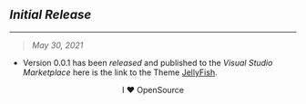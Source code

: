 ## <i>Initial Release</i>

---

>*May 30, 2021*
- Version 0.0.1 has been *released* and published to the *Visual Studio Marketplace* here is the link to the Theme [JellyFish](https://marketplace.visualstudio.com/items?itemName=PawelBorkar.jellyfish).
  
<div align="center">I ❤ OpenSource </div>
